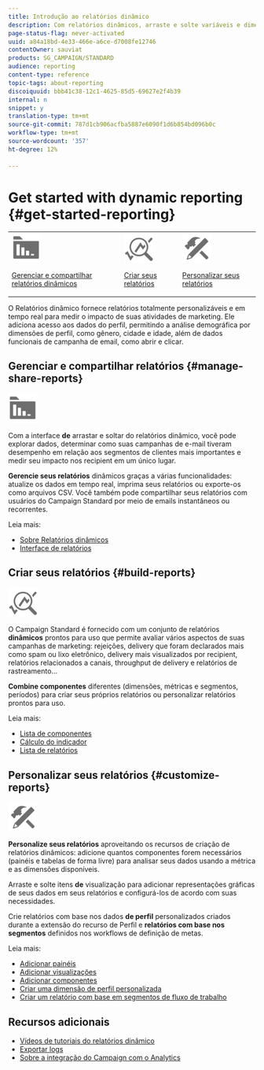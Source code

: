 ```yaml
---
title: Introdução ao relatórios dinâmico
description: Com relatórios dinâmicos, arraste e solte variáveis e dimensões em seu ambiente de forma livre e analise o sucesso de suas campanhas.
page-status-flag: never-activated
uuid: a84a18bd-4e33-466e-a6ce-d7008fe12746
contentOwner: sauviat
products: SG_CAMPAIGN/STANDARD
audience: reporting
content-type: reference
topic-tags: about-reporting
discoiquuid: bbb41c38-12c1-4625-85d5-69627e2f4b39
internal: n
snippet: y
translation-type: tm+mt
source-git-commit: 787d1cb906acfba5887e6090f1d6b854bd096b0c
workflow-type: tm+mt
source-wordcount: '357'
ht-degree: 12%

---
```



# Get started with dynamic reporting {#get-started-reporting}

<table>
<tr>
<td><img src="assets/do-not-localize/icon_manage.svg" width="60px"><p><a href="#manage-share-reports">Gerenciar e compartilhar relatórios dinâmicos</a></p></td>
<td><img src="assets/do-not-localize/icon_build.svg" width="60px"><p><a href="#build-reports">Criar seus relatórios</a></p></td>
<td><img src="assets/do-not-localize/icon_customize.svg" width="60px"><p><a href="#customize-reports">Personalizar seus relatórios</a></p></td></tr>
</table>

O Relatórios dinâmico fornece relatórios totalmente personalizáveis e em tempo real para medir o impacto de suas atividades de marketing. Ele adiciona acesso aos dados do perfil, permitindo a análise demográfica por dimensões de perfil, como gênero, cidade e idade, além de dados funcionais de campanha de email, como abrir e clicar.

## Gerenciar e compartilhar relatórios {#manage-share-reports}

<img src="assets/do-not-localize/icon_manage.svg" width="60px">

Com a interface **de** arrastar e soltar do relatórios dinâmico, você pode explorar dados, determinar como suas campanhas de e-mail tiveram desempenho em relação aos segmentos de clientes mais importantes e medir seu impacto nos recipient em um único lugar.

**Gerencie seus relatórios** dinâmicos graças a várias funcionalidades: atualize os dados em tempo real, imprima seus relatórios ou exporte-os como arquivos CSV. Você também pode compartilhar seus relatórios com usuários do Campaign Standard por meio de emails instantâneos ou recorrentes.

Leia mais:

* [Sobre Relatórios dinâmicos](../../reporting/using/about-dynamic-reports.md)
* [Interface de relatórios](../../reporting/using/reporting-interface.md)

## Criar seus relatórios {#build-reports}

<img src="assets/do-not-localize/icon_build.svg" width="60px">

O Campaign Standard é fornecido com um conjunto de relatórios **dinâmicos** prontos para uso que permite avaliar vários aspectos de suas campanhas de marketing: rejeições, delivery que foram declarados mais como spam ou lixo eletrônico, delivery mais visualizados por recipient, relatórios relacionados a canais, throughput de delivery e relatórios de rastreamento...

**Combine componentes** diferentes (dimensões, métricas e segmentos, períodos) para criar seus próprios relatórios ou personalizar relatórios prontos para uso.

Leia mais:

* [Lista de componentes](../../reporting/using/list-of-components-.md)
* [Cálculo do indicador](../../reporting/using/indicator-calculation.md)
* [Lista de relatórios](../../reporting/using/defining-the-report-period.md)

## Personalizar seus relatórios {#customize-reports}

<img src="assets/do-not-localize/icon_customize.svg" width="60px">

**Personalize seus relatórios** aproveitando os recursos de criação de relatórios dinâmicos: adicione quantos componentes forem necessários (painéis e tabelas de forma livre) para analisar seus dados usando a métrica e as dimensões disponíveis.

Arraste e solte itens **de** visualização para adicionar representações gráficas de seus dados em seus relatórios e configurá-los de acordo com suas necessidades.

Crie relatórios com base nos dados **de perfil** personalizados criados durante a extensão do recurso de Perfil e **relatórios com base nos segmentos** definidos nos workflows de definição de metas.

Leia mais:

* [Adicionar painéis](../../reporting/using/adding-panels.md)
* [Adicionar visualizações](../../reporting/using/adding-visualizations.md)
* [Adicionar componentes](../../reporting/using/adding-components.md)
* [Criar uma dimensão de perfil personalizada](../../reporting/using/creating-a-custom-profile-dimension.md)
* [Criar um relatório com base em segmentos de fluxo de trabalho](../../reporting/using/creating-a-report-workflow-segment.md)

## Recursos adicionais

* [Vídeos de tutoriais do relatórios dinâmico](https://docs.adobe.com/content/help/en/campaign-standard-learn/tutorials/reporting/exploring-reports.html)
* [Exportar logs](../../automating/using/exporting-logs.md)
* [Sobre a integração do Campaign com o Analytics](../../integrating/using/about-campaign-analytics-integration.md)